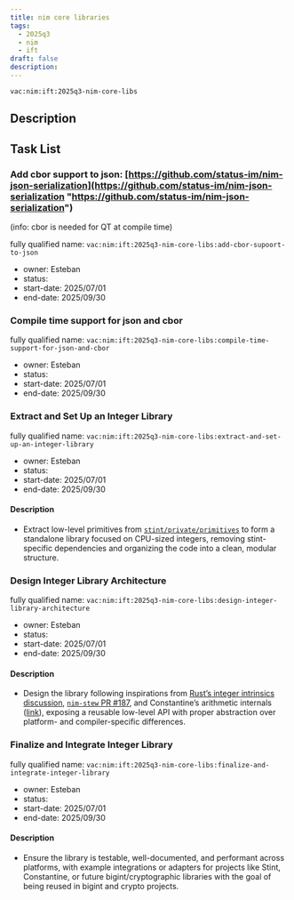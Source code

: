 ```yaml
---
title: nim core libraries
tags:
  - 2025q3
  - nim
  - ift
draft: false
description:
---
```


`vac:nim:ift:2025q3-nim-core-libs`

## Description

## Task List

### Add cbor support to json: [https://github.com/status-im/nim-json-serialization](https://github.com/status-im/nim-json-serialization "https://github.com/status-im/nim-json-serialization")

(info: cbor is needed for QT at compile time)

fully qualified name: `vac:nim:ift:2025q3-nim-core-libs:add-cbor-supoort-to-json`
* owner: Esteban
* status:
* start-date: 2025/07/01
* end-date: 2025/09/30

### Compile time support for json and cbor

fully qualified name: `vac:nim:ift:2025q3-nim-core-libs:compile-time-support-for-json-and-cbor`
* owner: Esteban
* status:
* start-date: 2025/07/01
* end-date: 2025/09/30

### Extract and Set Up an Integer Library

fully qualified name: `vac:nim:ift:2025q3-nim-core-libs:extract-and-set-up-an-integer-library`
* owner: Esteban
* status:
* start-date: 2025/07/01
* end-date: 2025/09/30

#### Description

- Extract low-level primitives from [`stint/private/primitives`](https://github.com/status-im/nim-stint/tree/master/stint/private/primitives) to form a standalone library focused on CPU-sized integers, removing stint-specific dependencies and organizing the code into a clean, modular structure.

### Design Integer Library Architecture

fully qualified name: `vac:nim:ift:2025q3-nim-core-libs:design-integer-library-architecture`
* owner: Esteban
* status:
* start-date: 2025/07/01
* end-date: 2025/09/30

#### Description

- Design the library following inspirations from [Rust’s integer intrinsics discussion](https://github.com/rust-lang/rust/issues/85532), [`nim-stew` PR #187](https://github.com/status-im/nim-stew/pull/187), and Constantine’s arithmetic internals ([link](https://github.com/mratsim/constantine/tree/master/constantine/math_arbitrary_precision/arithmetic)), exposing a reusable low-level API with proper abstraction over platform- and compiler-specific differences.

### Finalize and Integrate Integer Library

fully qualified name: `vac:nim:ift:2025q3-nim-core-libs:finalize-and-integrate-integer-library`
* owner: Esteban
* status:
* start-date: 2025/07/01
* end-date: 2025/09/30

#### Description

- Ensure the library is testable, well-documented, and performant across platforms, with example integrations or adapters for projects like Stint, Constantine, or future bigint/cryptographic libraries with the goal of being reused in bigint and crypto projects.